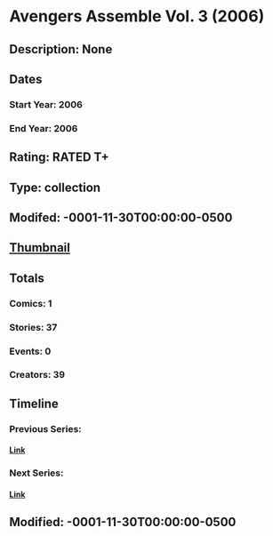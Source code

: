 # Avengers Assemble Vol. 3 (2006)
## Description: None
## Dates
### Start Year: 2006
### End Year: 2006
## Rating: RATED T+
## Type: collection
## Modifed: -0001-11-30T00:00:00-0500
## [Thumbnail](http://i.annihil.us/u/prod/marvel/i/mg/f/60/4bc5d7ead7c08.jpg)
## Totals
### Comics: 1
### Stories: 37
### Events: 0
### Creators: 39
## Timeline
### Previous Series: 
#### [Link]()
### Next Series: 
#### [Link]()
## Modified: -0001-11-30T00:00:00-0500